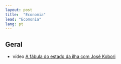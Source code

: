 ```yaml
---
layout: post
title:  "Economia"
lead: "Ecomonia"
lang: pt
---
```


## Geral

* <span class="badge badge-primary">vídeo</span> [A fábula do estado da ilha com José Kobori](fabula/)
